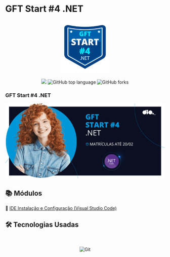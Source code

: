 # GFT Start #4 .NET
<p align="center">
  <img alt="Letmeask" src="assets/logo.png" width="150px">
</p>
<p align="center">
<img src="https://img.shields.io/github/license/mashape/apistatus.svg"/>
<img alt="GitHub top language" src="https://img.shields.io/github/languages/top/paulofreitas-py/DIO-GFT-Start-4-.NET">
<img alt="GitHub forks" src="https://img.shields.io/github/forks/paulofreitas-py/DIO-GFT-Start-4-.NET">
</p>

### GFT Start #4 .NET
<img src="assets/banner.png">

## 📚 Módulos

🔖 [IDE Instalação e Configuração (Visual Studio Code)]()<br>

## 🛠 Tecnologias Usadas
<br>
<p align="center">

  <img alt="Git" src="https://img.shields.io/badge/git%20-%23F05033.svg?&style=for-the-badge&logo=git&logoColor=white"/>

